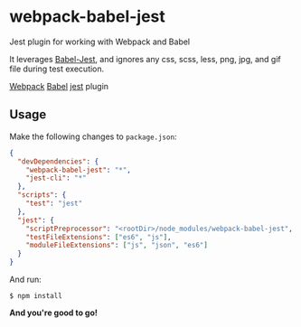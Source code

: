 # webpack-babel-jest
Jest plugin for working with Webpack and Babel

It leverages [Babel-Jest](https://github.com/babel/babel-jest), and ignores any css, scss, less, png, jpg, and gif file during test execution.

[Webpack](https://github.com/webpack/webpack) [Babel](https://github.com/babel/babel) [jest](https://github.com/facebook/jest) plugin

## Usage

Make the following changes to `package.json`:

```json
{
  "devDependencies": {
    "webpack-babel-jest": "*",
    "jest-cli": "*"
  },
  "scripts": {
    "test": "jest"
  },
  "jest": {
    "scriptPreprocessor": "<rootDir>/node_modules/webpack-babel-jest",
    "testFileExtensions": ["es6", "js"],
    "moduleFileExtensions": ["js", "json", "es6"]
  }
}
```

And run:

    $ npm install

**And you're good to go!**